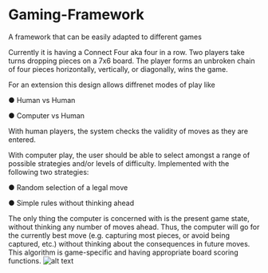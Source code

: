 # Gaming-Framework
A framework that can be easily adapted to different games

Currently it is having a Connect Four aka four in a row. Two players take turns dropping pieces on a 7x6 
board. The player forms an unbroken chain of four pieces horizontally, vertically, or 
diagonally, wins the game.

For an extension this design allows diffrenet modes of play like 

● Human vs Human

● Computer vs Human

With human players, the system checks the validity of moves as they are entered.

With computer play, the user should be able to select amongst a range of possible strategies 
and/or levels of difficulty. Implemented with the following two strategies:

● Random selection of a legal move

● Simple rules without thinking ahead

The only thing the computer is concerned with is the present game state, without thinking any 
number of moves ahead. Thus, the computer will go for the currently best move (e.g. capturing 
most pieces, or avoid being captured, etc.) without thinking about the consequences in future 
moves. This algorithm is game-specific and having appropriate board scoring functions.
![alt text](https://th.bing.com/th/id/R7e74fa99eefb89044fa796ed0770df9f?rik=gZp4laYZSYPAYQ&riu=http%3a%2f%2fecx.images-amazon.com%2fimages%2fI%2f61QZQl1GGAL.jpg&ehk=5ZXWhzWRf8v4KG3B9V%2fWxilk1Iof1pywz5G7vPnUEdg%3d&risl=&pid=ImgRaw)
